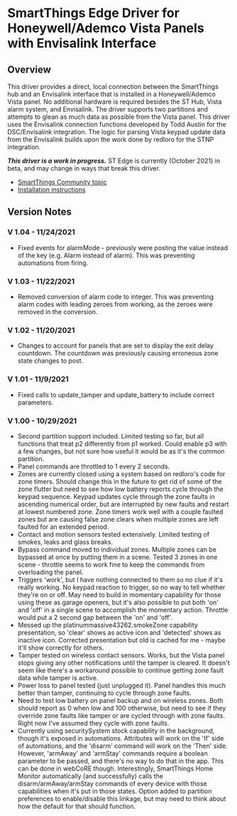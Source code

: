 # SmartThings Edge Driver for Honeywell/Ademco Vista Panels with Envisalink Interface

## Overview

This driver provides a direct, local connection between the SmartThings hub and an Envisalink interface that is installed in a Honeywell/Ademco Vista panel. No additional hardware is required besides the ST Hub, Vista alarm system, and Envisalink. The driver supports two partitions and attempts to glean as much data as possible from the Vista panel. This driver uses the Envisalink connection functions developed by Todd Austin for the DSC/Envisalink integration. The logic for parsing Vista keypad update data from the Envisalink builds upon the work done by redloro for the STNP integration.

***This driver is a work in progress.*** ST Edge is currently (October 2021) in beta, and may change in ways that break this driver.

- [SmartThings Community topic](https://community.smartthings.com/t/st-edge-honeywell-ademco-vista-panel-envisalink/233766)
- [Installation instructions](INSTALLATION.md)

## Version Notes

### V 1.04 - 11/24/2021
- Fixed events for alarmMode - previously were posting the value instead of the key (e.g. Alarm instead of alarm). This was preventing automations from firing.

### V 1.03 - 11/22/2021
- Removed conversion of alarm code to integer. This was preventing alarm codes with leading zeroes from working, as the zeroes were removed in the conversion.

### V 1.02 - 11/20/2021
- Changes to account for panels that are set to display the exit delay countdown. The countdown was previously causing erroneous zone state changes to post.

### V 1.01 - 11/9/2021
- Fixed calls to update_tamper and update_battery to include correct parameters.

### V 1.00 - 10/29/2021
- Second partition support included. Limited testing so far, but all functions that treat p2 differently from p1 worked. Could enable p3 with a few changes, but not sure how useful it would be as it's the common partition.
- Panel commands are throttled to 1 every 2 seconds.
- Zones are currently closed using a system based on redloro's code for zone timers. Should change this in the future to get rid of some of the zone flutter but need to see how low battery reports cycle through the keypad sequence. Keypad updates cycle through the zone faults in ascending numerical order, but are interrupted by new faults and restart at lowest numbered zone. Zone timers work well with a couple faulted zones but are causing false zone clears when multiple zones are left faulted for an extended period.
- Contact and motion sensors tested extensively. Limited testing of smokes, leaks and glass breaks.
- Bypass command moved to individual zones. Multiple zones can be bypassed at once by putting them in a scene. Tested 3 zones in one scene - throttle seems to work fine to keep the commands from overloading the panel.
- Triggers 'work', but I have nothing connected to them so no clue if it's really working. No keypad reaction to trigger, so no way to tell whether they're on or off. May need to build in momentary capability for those using these as garage openers, but it's also possible to put both 'on' and 'off' in a single scene to accomplish the momentary action. Throttle would put a 2 second gap between the 'on' and 'off'.
- Messed up the platinummassive43262.smokeZone capability presentation, so 'clear' shows as active icon and 'detected' shows as inactive icon. Corrected presentation but old is cached for me - maybe it'll show correctly for others.
- Tamper tested on wireless contact sensors. Works, but the Vista panel stops giving any other notifications until the tamper is cleared. It doesn't seem like there's a workaround possible to continue getting zone fault data while tamper is active.
- Power loss to panel tested (just unplugged it). Panel handles this much better than tamper, continuing to cycle through zone faults.
- Need to test low battery on panel backup and on wireless zones. Both should report as 0 when low and 100 otherwise, but need to see if they override zone faults like tamper or are cycled through with zone faults. Right now I've assumed they cycle with zone faults.
- Currently using securitySystem stock capability in the background, though it's exposed in automations. Attributes will work on the 'If' side of automations, and the 'disarm' command will work on the 'Then' side. However, 'armAway' and 'armStay' commands require a boolean parameter to be passed, and there's no way to do that in the app. This can be done in webCoRE though. Interestingly, SmartThings Home Monitor automatically (and successfully) calls the disarm/armAway/armStay commands of every device with those capabilities when it's put in those states. Option added to partition preferences to enable/disable this linkage, but may need to think about how the default for that should function.